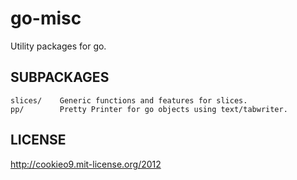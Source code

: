 go-misc
=======

Utility packages for go.

SUBPACKAGES
-------------------
    slices/    Generic functions and features for slices.
    pp/        Pretty Printer for go objects using text/tabwriter.

LICENSE
-------
http://cookieo9.mit-license.org/2012
